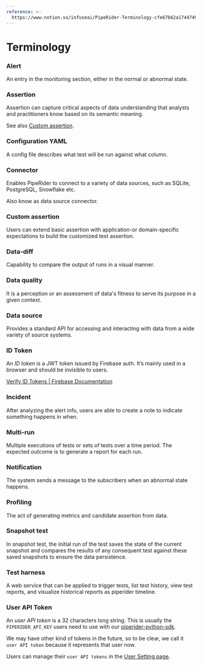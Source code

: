```yaml
---
reference: >-
  https://www.notion.so/infuseai/PipeRider-Terminology-cfe67b62a1744749adcd4b340aec61ff
---
```


# Terminology

### Alert

An entry in the monitoring section, either in the normal or abnormal state.

### Assertion

Assertion can capture critical aspects of data understanding that analysts and practitioners know based on its semantic meaning.

See also [Custom assertion](terminology.md#custom-assertion).

### Configuration YAML

A config file describes what test will be run against what column.

### Connector

Enables PipeRider to connect to a variety of data sources, such as SQLite, PostgreSQL, Snowflake etc.

Also know as data source connector.

### Custom assertion

Users can extend basic assertion with application-or domain-specific expectations to build the customized test assertion.

### Data-diff

Capability to compare the output of runs in a visual manner.

### Data quality

It is a perception or an assessment of data's fitness to serve its purpose in a given context.

### Data source

Provides a standard API for accessing and interacting with data from a wide variety of source systems.

### ID Token

An _ID token_ is a JWT token issued by Firebase auth. It’s mainly used in a browser and should be invisible to users.

[Verify ID Tokens | Firebase Documentation](https://firebase.google.com/docs/auth/admin/verify-id-tokens)

### Incident

After analyzing the alert info, users are able to create a note to indicate something happens in when.

### Multi-run

Multiple executions of tests or sets of tests over a time period. The expected outcome is to generate a report for each run.

### Notification

The system sends a message to the subscribers when an abnormal state happens.

### Profiling

The act of generating metrics and candidate assertion from data.

### Snapshot test

In snapshot test, the initial run of the test saves the state of the current snapshot and compares the results of any consequent test against these saved snapshots to ensure the data persistence.

### Test harness

A web service that can be applied to trigger tests, list test history, view test reports, and visualize historical reports as piperider timeline.

### User API Token

An _user API token_ is a 32 characters long string. This is usually the `PIPERIDER_API_KEY` users need to use with our [piperider-python-sdk](https://pypi.org/project/piperider-python-sdk/0.0.1/).

We may have other kind of tokens in the future, so to be clear, we call it `user API token` because it represents that user now.

Users can manage their `user API tokens` in the [User Setting page](https://app.piperider.io/settings).
